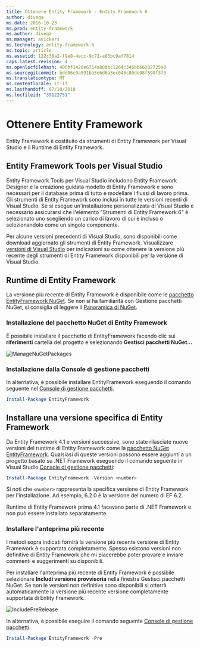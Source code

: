 ```yaml
---
title: Ottenere Entity Framework - Entity Framework 6
author: divega
ms.date: 2016-10-23
ms.prod: entity-framework
ms.author: divega
ms.manager: avickers
ms.technology: entity-framework-6
ms.topic: article
ms.assetid: 122c38a2-f9e8-4ecc-9c72-a83bc9af7814
caps.latest.revision: 4
ms.openlocfilehash: 400bf1428e6754a88dbc1264c346bb66282725a0
ms.sourcegitcommit: bdd06c9a591ba5e6d6a3ec046c80de98f598f3f3
ms.translationtype: MT
ms.contentlocale: it-IT
ms.lasthandoff: 07/10/2018
ms.locfileid: "39122751"
---
```

# <a name="get-entity-framework"></a>Ottenere Entity Framework
Entity Framework è costituito da strumenti di Entity Framework per Visual Studio e il Runtime di Entity Framework.

## <a name="ef-tools-for-visual-studio"></a>Entity Framework Tools per Visual Studio

Entity Framework Tools per Visual Studio includono Entity Framework Designer e la creazione guidata modello di Entity Framework e sono necessari per il database prima di tutto e modellare i flussi di lavoro prima. Gli strumenti di Entity Framework sono inclusi in tutte le versioni recenti di Visual Studio. Se si esegue un'installazione personalizzata di Visual Studio è necessario assicurarsi che l'elemento "Strumenti di Entity Framework 6" è selezionato uno scegliendo un carico di lavoro di cui è incluso o selezionandolo come un singolo componente.

Per alcune versioni precedenti di Visual Studio, sono disponibili come download aggiornato gli strumenti di Entity Framework. Visualizzare [versioni di Visual Studio](~/ef6/what-is-new/visual-studio.md) per indicazioni su come ottenere la versione più recente degli strumenti di Entity Framework disponibili per la versione di Visual Studio.

## <a name="ef-runtime"></a>Runtime di Entity Framework

La versione più recente di Entity Framework è disponibile come le [pacchetto EntityFramework NuGet](http://nuget.org/packages/EntityFramework/). Se non si ha familiarità con Gestione pacchetti NuGet, si consiglia di leggere il [Panoramica di NuGet](https://docs.microsoft.com/nuget/consume-packages/overview-and-workflow).

### <a name="installing-the-ef-nuget-package"></a>Installazione del pacchetto NuGet di Entity Framework

È possibile installare il pacchetto di EntityFramework facendo clic sui **riferimenti** cartella del progetto e selezionando **Gestisci pacchetti NuGet...**

![ManageNuGetPackages](~/ef6/media/managenugetpackages.png)

### <a name="installing-from-package-manager-console"></a>Installazione dalla Console di gestione pacchetti

In alternativa, è possibile installare EntityFramework eseguendo il comando seguente nel [Console di gestione pacchetti](http://docs.nuget.org/docs/start-here/using-the-package-manager-console).

``` powershell
Install-Package EntityFramework
```

## <a name="installing-a-specific-version-of-ef"></a>Installare una versione specifica di Entity Framework

Da Entity Framework 4.1 e versioni successive, sono state rilasciate nuove versioni del runtime di Entity Framework come la [pacchetto NuGet EntityFramework](https://www.nuget.org/packages/EntityFramework/). Qualsiasi di queste versioni possono essere aggiunti a un progetto basato su .NET Framework eseguendo il comando seguente in Visual Studio [Console di gestione pacchetti](http://docs.nuget.org/docs/start-here/using-the-package-manager-console):

``` powershell
Install-Package EntityFramework -Version <number>
```

Si noti che `<number>` rappresenta la specifica versione di Entity Framework per l'installazione. Ad esempio, 6.2.0 è la versione del numero di EF 6.2.   

Runtime di Entity Framework prima 4.1 facevano parte di .NET Framework e non può essere installato separatamente.

### <a name="installing-the-latest-preview"></a>Installare l'anteprima più recente

I metodi sopra indicati fornirà la versione più recente versione di Entity Framework è supportata completamente. Spesso esistono versioni non definitive di Entity Framework che mi piacerebbe poter provare e inviare commenti e suggerimenti su disponibili.

Per installare l'anteprima più recente di Entity Framework è possibile selezionare **Includi versione provvisoria** nella finestra Gestisci pacchetti NuGet. Se non le versioni non definitive sono disponibili si otterrà automaticamente la versione più recente versione completamente supportata di Entity Framework.

![IncludePreRelease](~/ef6/media/includeprerelease.png)

In alternativa, è possibile eseguire il comando seguente [Console di gestione pacchetti](http://docs.nuget.org/docs/start-here/using-the-package-manager-console).

``` powershell
Install-Package EntityFramework -Pre
```
